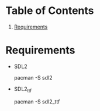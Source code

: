 
# Table of Contents

1.  [Requirements](#orge202867)



<a id="orge202867"></a>

# Requirements

-   SDL2

    pacman -S sdl2

-   SDL2<sub>ttf</sub>

    pacman -S sdl2_ttf

